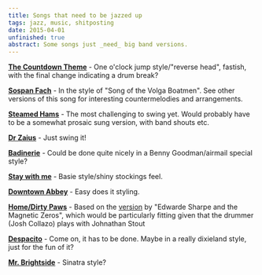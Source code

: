 ```yaml
---
title: Songs that need to be jazzed up
tags: jazz, music, shitposting
date: 2015-04-01
unfinished: true
abstract: Some songs just _need_ big band versions.
---
```


**[The Countdown Theme](https://www.youtube.com/watch?v=e32kaa9TzeE)** - One o'clock jump style/"reverse head", fastish, with the final change indicating a drum break?

**[Sospan Fach](https://www.youtube.com/watch?v=0_aM4Ar73j0)** - In the style of "Song of the Volga Boatmen". See other versions of this song for interesting countermelodies and arrangements.

**[Steamed Hams](https://www.youtube.com/watch?v=bUNBpeUHKXQ)** - The most challenging to swing yet. Would probably have to be a somewhat prosaic sung version, with band shouts etc. 

**[Dr Zaius](https://www.youtube.com/watch?v=3-YEw1ExL8c)** - Just swing it!

**[Badinerie](https://www.youtube.com/watch?v=4ufehp7gULA)** - Could be done quite nicely in a Benny Goodman/airmail special style?  

**[Stay with me](https://www.youtube.com/watch?v=pB-5XG-DbAA)** - Basie style/shiny stockings feel. 

**[Downtown Abbey](https://www.youtube.com/watch?v=2NbnQZrK8xA)** - Easy does it styling. 

**[Home/Dirty Paws](https://www.youtube.com/watch?v=pgPSSgP6zzA)** - Based on the [version](https://www.youtube.com/watch?v=DHEOF_rcND8) by "Edwarde Sharpe and the Magnetic Zeros", which would be particularly fitting given that the drummer (Josh Collazo) plays with Johnathan Stout

**[Despacito](https://www.youtube.com/watch?v=kJQP7kiw5Fk)** - Come on, it has to be done. Maybe in a really dixieland style, just for the fun of it?

**[Mr. Brightside](https://www.youtube.com/watch?v=gGdGFtwCNBE)** - Sinatra style? 
